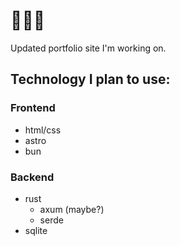 # 👋👋👋
Updated portfolio site I'm working on.

## Technology I plan to use:

### **Frontend**
- html/css
- astro
- bun

### **Backend**
- rust
    - axum (maybe?)
    - serde
- sqlite
